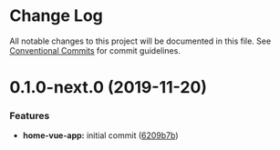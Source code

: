 # Change Log

All notable changes to this project will be documented in this file.
See [Conventional Commits](https://conventionalcommits.org) for commit guidelines.

# 0.1.0-next.0 (2019-11-20)


### Features

* **home-vue-app:** initial commit ([6209b7b](https://github.com/bernardocorbella/myweb/commit/6209b7bcd70dccdd28ed8156df64fd73c4c650a7))
